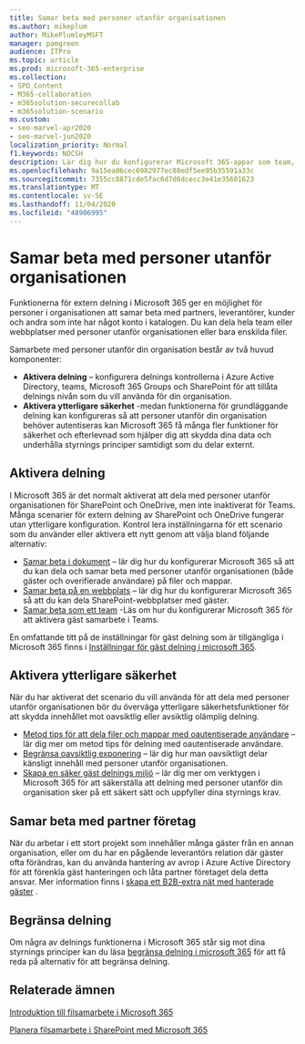 ```yaml
---
title: Samar beta med personer utanför organisationen
ms.author: mikeplum
author: MikePlumleyMSFT
manager: pamgreen
audience: ITPro
ms.topic: article
ms.prod: microsoft-365-enterprise
ms.collection:
- SPO_Content
- M365-collaboration
- m365solution-securecollab
- m365solution-scenario
ms.custom:
- seo-marvel-apr2020
- seo-marvel-jun2020
localization_priority: Normal
f1.keywords: NOCSH
description: Lär dig hur du konfigurerar Microsoft 365-appar som team, OneDrive och SharePoint för samarbete med personer utanför organisationen.
ms.openlocfilehash: 9a15ea06cec6982977ec88edf5ee95b35591a33c
ms.sourcegitcommit: 7355cc8871cde5fac6d7d6dcecc3e41e35601623
ms.translationtype: MT
ms.contentlocale: sv-SE
ms.lasthandoff: 11/04/2020
ms.locfileid: "48906995"
---
```

# <a name="collaborating-with-people-outside-your-organization"></a>Samar beta med personer utanför organisationen

Funktionerna för extern delning i Microsoft 365 ger en möjlighet för personer i organisationen att samar beta med partners, leverantörer, kunder och andra som inte har något konto i katalogen. Du kan dela hela team eller webbplatser med personer utanför organisationen eller bara enskilda filer.

Samarbete med personer utanför din organisation består av två huvud komponenter:

- **Aktivera delning** – konfigurera delnings kontrollerna i Azure Active Directory, teams, Microsoft 365 Groups och SharePoint för att tillåta delnings nivån som du vill använda för din organisation.
- **Aktivera ytterligare säkerhet** -medan funktionerna för grundläggande delning kan konfigureras så att personer utanför din organisation behöver autentiseras kan Microsoft 365 få många fler funktioner för säkerhet och efterlevnad som hjälper dig att skydda dina data och underhålla styrnings principer samtidigt som du delar externt.

## <a name="enable-sharing"></a>Aktivera delning

I Microsoft 365 är det normalt aktiverat att dela med personer utanför organisationen för SharePoint och OneDrive, men inte inaktiverat för Teams. Många scenarier för extern delning av SharePoint och OneDrive fungerar utan ytterligare konfiguration. Kontrol lera inställningarna för ett scenario som du använder eller aktivera ett nytt genom att välja bland följande alternativ:

- [Samar beta i dokument](collaborate-on-documents.md) – lär dig hur du konfigurerar Microsoft 365 så att du kan dela och samar beta med personer utanför organisationen (både gäster och overifierade användare) på filer och mappar.
- [Samar beta på en webbplats](collaborate-in-site.md) – lär dig hur du konfigurerar Microsoft 365 så att du kan dela SharePoint-webbplatser med gäster.
- [Samar beta som ett team](collaborate-as-team.md) -Läs om hur du konfigurerar Microsoft 365 för att aktivera gäst samarbete i Teams.

En omfattande titt på de inställningar för gäst delning som är tillgängliga i Microsoft 365 finns i [Inställningar för gäst delning i microsoft 365](microsoft-365-guest-settings.md).

## <a name="enable-additional-security"></a>Aktivera ytterligare säkerhet

När du har aktiverat det scenario du vill använda för att dela med personer utanför organisationen bör du överväga ytterligare säkerhetsfunktioner för att skydda innehållet mot oavsiktlig eller avsiktlig olämplig delning.

- [Metod tips för att dela filer och mappar med oautentiserade användare](best-practices-anonymous-sharing.md) – lär dig mer om metod tips för delning med oautentiserade användare.
- [Begränsa oavsiktlig exponering](share-limit-accidental-exposure.md) – lär dig hur man oavsiktligt delar känsligt innehåll med personer utanför organisationen.
- [Skapa en säker gäst delnings miljö](create-secure-guest-sharing-environment.md) – lär dig mer om verktygen i Microsoft 365 för att säkerställa att delning med personer utanför din organisation sker på ett säkert sätt och uppfyller dina styrnings krav.

## <a name="collaborate-with-partner-companies"></a>Samar beta med partner företag

När du arbetar i ett stort projekt som innehåller många gäster från en annan organisation, eller om du har en pågående leverantörs relation där gäster ofta förändras, kan du använda hantering av avrop i Azure Active Directory för att förenkla gäst hanteringen och låta partner företaget dela detta ansvar. Mer information finns i [skapa ett B2B-extra nät med hanterade gäster](b2b-extranet.md) .

## <a name="limit-sharing"></a>Begränsa delning

Om några av delnings funktionerna i Microsoft 365 står sig mot dina styrnings principer kan du läsa [begränsa delning i microsoft 365](microsoft-365-limit-sharing.md) för att få reda på alternativ för att begränsa delning.

## <a name="related-topics"></a>Relaterade ämnen

[Introduktion till filsamarbete i Microsoft 365](https://docs.microsoft.com/sharepoint/intro-to-file-collaboration)

[Planera filsamarbete i SharePoint med Microsoft 365](https://docs.microsoft.com/sharepoint/deploy-file-collaboration)
